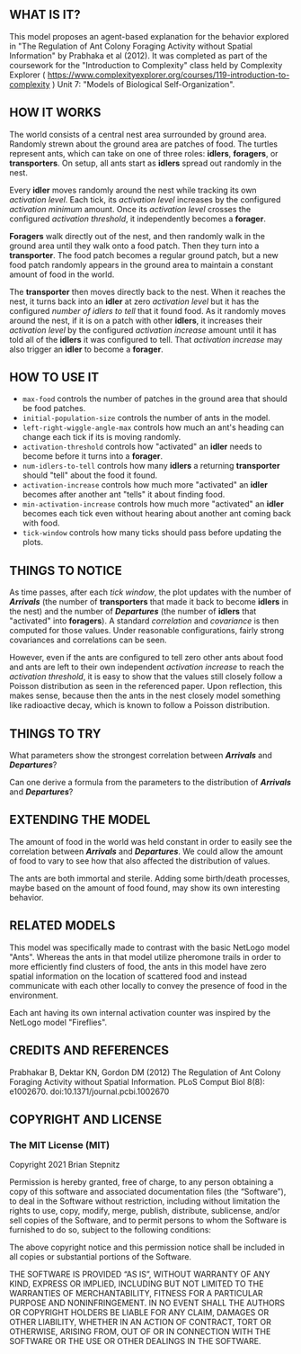 ## WHAT IS IT?

This model proposes an agent-based explanation for the behavior explored in "The Regulation of Ant Colony Foraging Activity without Spatial Information" by Prabhaka et al (2012). It was completed as part of the coursework for the "Introduction to Complexity" class held by Complexity Explorer ( https://www.complexityexplorer.org/courses/119-introduction-to-complexity ) Unit 7: "Models of Biological Self-Organization".

## HOW IT WORKS

The world consists of a central nest area surrounded by ground area. Randomly strewn about the ground area are patches of food. The turtles represent ants, which can take on one of three roles: **idlers**, **foragers**, or **transporters**. On setup, all ants start as **idlers** spread out randomly in the nest.

Every **idler** moves randomly around the nest while tracking its own _activation level_. Each tick, its _activation level_ increases by the configured _activation minimum_ amount. Once its _activation level_ crosses the configured _activation threshold_, it independently becomes a **forager**.

**Foragers** walk directly out of the nest, and then randomly walk in the ground area until they walk onto a food patch. Then they turn into a **transporter**. The food patch becomes a regular ground patch, but a new food patch randomly appears in the ground area to maintain a constant amount of food in the world.

The **transporter** then moves directly back to the nest. When it reaches the nest, it turns back into an **idler** at zero _activation level_ but it has the configured _number of idlers to tell_ that it found food. As it randomly moves around the nest, if it is on a  patch with other **idlers**, it increases their _activation level_ by the configured _activation increase_ amount until it has told all of the **idlers** it was configured to tell. That _activation increase_ may also trigger an **idler** to become a **forager**.

## HOW TO USE IT

* `max-food` controls the number of patches in the ground area that should be food patches.
* `initial-population-size` controls the number of ants in the model.
* `left-right-wiggle-angle-max` controls how much an ant's heading can change each tick if its is moving randomly.
* `activation-threshold` controls how "activated" an **idler** needs to become before it turns into a **forager**.
* `num-idlers-to-tell` controls how many **idlers** a returning **transporter** should "tell" about the food it found.
* `activation-increase` controls how much more "activated" an **idler** becomes after another ant "tells" it about finding food.
* `min-activation-increase` controls how much more "activated" an **idler** becomes each tick even without hearing about another ant coming back with food.
* `tick-window` controls how many ticks should pass before updating the plots.

## THINGS TO NOTICE

As time passes, after each _tick window_, the plot updates with the number of _**Arrivals**_ (the number of **transporters** that made it back to become **idlers** in the nest) and the number of _**Departures**_ (the number of **idlers** that "activated" into **foragers**). A standard _correlation_ and _covariance_ is then computed for those values. Under reasonable configurations, fairly strong covariances and correlations can be seen.

However, even if the ants are configured to tell zero other ants about food and ants are left to their own independent _activation increase_ to reach the _activation threshold_, it is easy to show that the values still closely follow a Poisson distribution as seen in the referenced paper. Upon reflection, this makes sense, because then the ants in the nest closely model something like radioactive decay, which is known to follow a Poisson distribution.

## THINGS TO TRY

What parameters show the strongest correlation between _**Arrivals**_ and _**Departures**_?

Can one derive a formula from the parameters to the distribution of _**Arrivals**_ and _**Departures**_?

## EXTENDING THE MODEL

The amount of food in the world was held constant in order to easily see the correlation between _**Arrivals**_ and _**Departures**_. We could allow the amount of food to vary to see how that also affected the distribution of values.

The ants are both immortal and sterile. Adding some birth/death processes, maybe based on the amount of food found, may show its own interesting behavior.

## RELATED MODELS

This model was specifically made to contrast with the basic NetLogo model "Ants". Whereas the ants in that model utilize pheromone trails in order to more efficiently find clusters of food, the ants in this model have zero spatial information on the location of scattered food and instead communicate with each other locally to convey the presence of food in the environment.

Each ant having its own internal activation counter was inspired by the NetLogo model "Fireflies".

## CREDITS AND REFERENCES

Prabhakar B, Dektar KN, Gordon DM (2012) The Regulation of Ant Colony Foraging Activity without Spatial Information. PLoS Comput Biol 8(8): e1002670. doi:10.1371/journal.pcbi.1002670

## COPYRIGHT AND LICENSE

### The MIT License (MIT)

Copyright 2021 Brian Stepnitz

Permission is hereby granted, free of charge, to any person obtaining a copy of this software and associated documentation files (the “Software”), to deal in the Software without restriction, including without limitation the rights to use, copy, modify, merge, publish, distribute, sublicense, and/or sell copies of the Software, and to permit persons to whom the Software is furnished to do so, subject to the following conditions:

The above copyright notice and this permission notice shall be included in all copies or substantial portions of the Software.

THE SOFTWARE IS PROVIDED “AS IS”, WITHOUT WARRANTY OF ANY KIND, EXPRESS OR IMPLIED, INCLUDING BUT NOT LIMITED TO THE WARRANTIES OF MERCHANTABILITY, FITNESS FOR A PARTICULAR PURPOSE AND NONINFRINGEMENT. IN NO EVENT SHALL THE AUTHORS OR COPYRIGHT HOLDERS BE LIABLE FOR ANY CLAIM, DAMAGES OR OTHER LIABILITY, WHETHER IN AN ACTION OF CONTRACT, TORT OR OTHERWISE, ARISING FROM, OUT OF OR IN CONNECTION WITH THE SOFTWARE OR THE USE OR OTHER DEALINGS IN THE SOFTWARE.